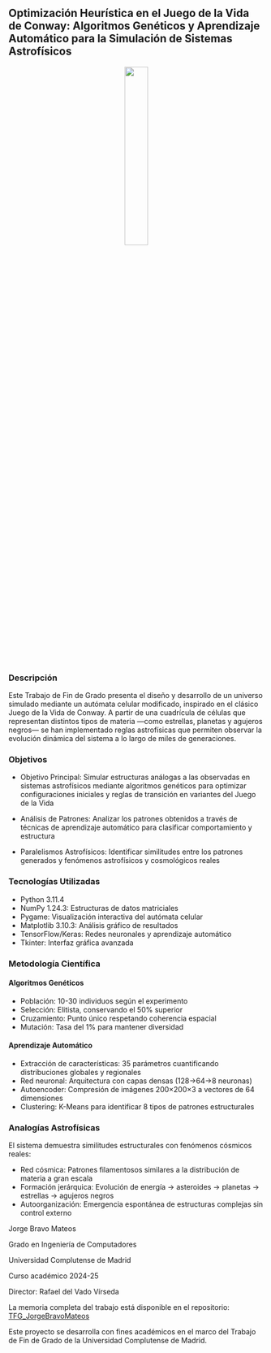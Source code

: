 <h2> Optimización Heurística en el Juego de la Vida de Conway: Algoritmos Genéticos y Aprendizaje Automático para la Simulación de Sistemas Astrofísicos </h2>

<p align="center">
  <img src="./simulaciones/gif_10Kgen.gif" width="30%"/>
</p>

### Descripción

Este Trabajo de Fin de Grado presenta el diseño y desarrollo de un universo simulado mediante un autómata celular modificado, inspirado en el clásico Juego de la Vida de Conway. A partir de una cuadrícula de células que representan distintos tipos de materia —como estrellas, planetas y agujeros negros— se han implementado reglas astrofísicas que permiten observar la evolución dinámica del sistema a lo largo de miles de generaciones.

### Objetivos

- Objetivo Principal: Simular estructuras análogas a las observadas en sistemas astrofísicos mediante algoritmos genéticos para optimizar configuraciones iniciales y reglas de transición en variantes del Juego de la Vida

- Análisis de Patrones: Analizar los patrones obtenidos a través de técnicas de aprendizaje automático para clasificar comportamiento y estructura

- Paralelismos Astrofísicos: Identificar similitudes entre los patrones generados y fenómenos astrofísicos y cosmológicos reales

### Tecnologías Utilizadas
- Python 3.11.4
- NumPy 1.24.3: Estructuras de datos matriciales
- Pygame: Visualización interactiva del autómata celular
- Matplotlib 3.10.3: Análisis gráfico de resultados
- TensorFlow/Keras: Redes neuronales y aprendizaje automático
- Tkinter: Interfaz gráfica avanzada

### Metodología Científica
#### Algoritmos Genéticos

- Población: 10-30 individuos según el experimento
- Selección: Elitista, conservando el 50% superior
- Cruzamiento: Punto único respetando coherencia espacial
- Mutación: Tasa del 1% para mantener diversidad

#### Aprendizaje Automático
- Extracción de características: 35 parámetros cuantificando distribuciones globales y regionales
- Red neuronal: Arquitectura con capas densas (128→64→8 neuronas)
- Autoencoder: Compresión de imágenes 200×200×3 a vectores de 64 dimensiones
- Clustering: K-Means para identificar 8 tipos de patrones estructurales

### Analogías Astrofísicas
El sistema demuestra similitudes estructurales con fenómenos cósmicos reales:
- Red cósmica: Patrones filamentosos similares a la distribución de materia a gran escala
- Formación jerárquica: Evolución de energía → asteroides → planetas → estrellas → agujeros negros
- Autoorganización: Emergencia espontánea de estructuras complejas sin control externo


Jorge Bravo Mateos

Grado en Ingeniería de Computadores

Universidad Complutense de Madrid

Curso académico 2024-25

Director: Rafael del Vado Vírseda

La memoria completa del trabajo está disponible en el repositorio: [TFG_JorgeBravoMateos](https://github.com/jbrma/TFG_JorgeBravo/blob/main/memoria/TFG_JorgeBravoMateos.pdf)

Este proyecto se desarrolla con fines académicos en el marco del Trabajo de Fin de Grado de la Universidad Complutense de Madrid.


